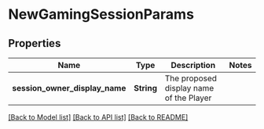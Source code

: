 # NewGamingSessionParams

## Properties

Name | Type | Description | Notes
------------ | ------------- | ------------- | -------------
**session_owner_display_name** | **String** | The proposed display name of the Player | 

[[Back to Model list]](../README.md#documentation-for-models) [[Back to API list]](../README.md#documentation-for-api-endpoints) [[Back to README]](../README.md)


